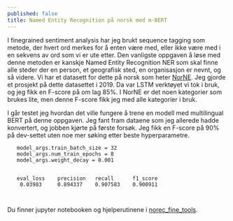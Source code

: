 ```yaml
---
published: false
title: Named Entity Recognition på norsk med m-BERT
---
```


I finegrained sentiment analysis har jeg brukt sequence tagging som metode, der hvert ord merkes for å enten være med, eller ikke være med i en sekvens av ord som vi er ute etter. Den vanligste oppgaven å løse med denne metoden er kanskje Named Entity Recognition NER som skal finne alle steder der en person, et geografisk sted, en organisasjon er nevnt, og så videre. Vi har et datasett for dette på norsk som heter [NorNE](https://github.com/ltgoslo/norne). Jeg gjorde et prosjekt på dette datasettet i 2019. Da var LSTM verktøyet vi tok i bruk, og jeg fikk en F-score på om lag 85%. I NorNE er det noen kategorier som brukes lite, men denne F-score fikk jeg med alle kategorier i bruk.

I går testet jeg hvordan det ville fungere å trene en modell med multilingual BERT på denne oppgaven.
Jeg fant fram dataene som jeg allerede hadde konvertert, og jobben kjørte på første forsøk. Jeg fikk en F-score på 90% på dev-settet uten noe mer søking etter beste hyperparametre. 
```
   model_args.train_batch_size = 32
   model_args.num_train_epochs = 8
   model_args.weight_decay = 0.001
   
   
   eval_loss 	precision 	recall 		f1_score 	
 	0.03983 	0.894337 	0.907583 	0.900911
   
      
```

Du finner jupyter notebooken og hjelperutinene i [norec_fine_tools](https://github.com/egilron/norec_fine_tools).
